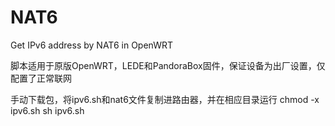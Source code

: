 # NAT6
Get IPv6 address by NAT6 in OpenWRT

脚本适用于原版OpenWRT，LEDE和PandoraBox固件，保证设备为出厂设置，仅配置了正常联网

手动下载包，将ipv6.sh和nat6文件复制进路由器，并在相应目录运行
chmod -x ipv6.sh
sh ipv6.sh
